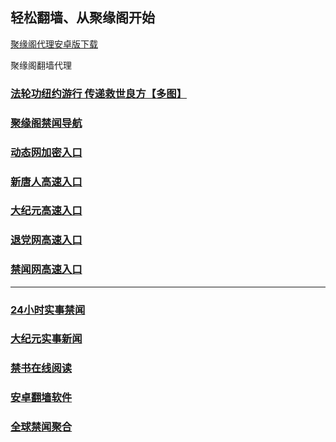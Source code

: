 
## 轻松翻墙、从聚缘阁开始


[聚缘阁代理安卓版下载](https://gitlab.com/juyuange/2/-/raw/master/jyg.apk)

聚缘阁翻墙代理 

### [法轮功纽约游行 传递救世良方【多图】](https://t5.herdg.ga/663/hao/5)

### [聚缘阁禁闻导航](https://dh99.csewe.ga/h)

### [动态网加密入口](https://478.herdg.ga/ccc/ghhtt/45566)


### [新唐人高速入口](https://478.herdg.ga/ccc/ouu/5)

### [大纪元高速入口](https://478.herdg.ga/ccc/ouu/7)

### [退党网高速入口](https://478.herdg.ga/ccc/ouu/8)

### [禁闻网高速入口]( https://github.com/fqnews/bnews)



***




### [24小时实事禁闻](https://github.com/bvzsw2079/djy/blob/master/gb/n24hr.md?dfh#1)

### [大纪元实事新闻](https://github.com/bvzsw2079/djy/blob/master/gb/nsc413.md?dfh#1)


### [禁书在线阅读](https://github.com/txyzum203/djy/blob/master/gb/9p.md?flntdtv#1)


### [安卓翻墙软件](https://git.io/afq)

### [全球禁闻聚合](https://github.com/gfw-breaker/banned-news1/blob/master/README.md)







